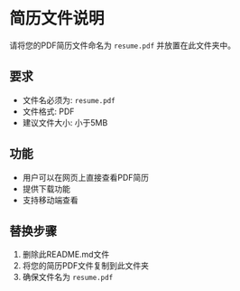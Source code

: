 # 简历文件说明

请将您的PDF简历文件命名为 `resume.pdf` 并放置在此文件夹中。

## 要求
- 文件名必须为: `resume.pdf`
- 文件格式: PDF
- 建议文件大小: 小于5MB

## 功能
- 用户可以在网页上直接查看PDF简历
- 提供下载功能
- 支持移动端查看

## 替换步骤
1. 删除此README.md文件
2. 将您的简历PDF文件复制到此文件夹
3. 确保文件名为 `resume.pdf`
